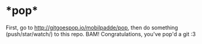 # \*pop\*

First, go to http://gitgoespop.io/mobilpadde/pop, then do something (push/star/watch/) to this repo. BAM! Congratulations, you've pop'd a git :3